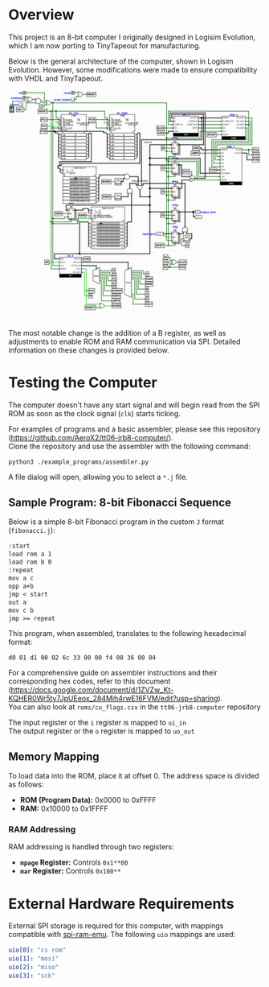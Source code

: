 # Overview

This project is an 8-bit computer I originally designed in Logisim Evolution, which I am now porting to TinyTapeout for manufacturing. 

Below is the general architecture of the computer, shown in Logisim Evolution. However, some modifications were made to ensure compatibility with VHDL and TinyTapeout.

![architecture](architecture.png)

The most notable change is the addition of a B register, as well as adjustments to enable ROM and RAM communication via SPI. Detailed information on these changes is provided below.

# Testing the Computer

The computer doesn't have any start signal and will begin read from the SPI ROM as soon as the clock signal (`clk`) starts ticking.

For examples of programs and a basic assembler, please see this repository (https://github.com/AeroX2/tt06-jrb8-computer/). \
Clone the repository and use the assembler with the following command:

```bash
python3 ./example_programs/assembler.py
```

A file dialog will open, allowing you to select a `*.j` file.

## Sample Program: 8-bit Fibonacci Sequence

Below is a simple 8-bit Fibonacci program in the custom `J` format (`fibonacci.j`):

```assembly
:start
load rom a 1
load rom b 0
:repeat
mov a c
opp a+b
jmp < start
out a
mov c b
jmp >= repeat
```

This program, when assembled, translates to the following hexadecimal format:

```hex
d0 01 d1 00 02 6c 33 00 00 f4 08 36 00 04
```

For a comprehensive guide on assembler instructions and their corresponding hex codes, refer to this document (https://docs.google.com/document/d/1ZVZw_Kt-KQHER0Wr5ty7JpUEeox_284Mih4rwE16FVM/edit?usp=sharing).\
You can also look at `roms/cu_flags.csv` in the `tt06-jrb8-computer` repository

The input register or the `i` register is mapped to `ui_in`\
The output register or the `o` register is mapped to `uo_out`

## Memory Mapping

To load data into the ROM, place it at offset 0. The address space is divided as follows:

- **ROM (Program Data):** 0x0000 to 0xFFFF
- **RAM:** 0x10000 to 0x1FFFF

### RAM Addressing

RAM addressing is handled through two registers:

- **`mpage` Register:** Controls `0x1**00`
- **`mar` Register:** Controls `0x100**`

# External Hardware Requirements

External SPI storage is required for this computer, with mappings compatible with [spi-ram-emu](https://github.com/MichaelBell/spi-ram-emu/). The following `uio` mappings are used:

```yaml
uio[0]: "cs rom"
uio[1]: "mosi"
uio[2]: "miso"
uio[3]: "sck"
```
